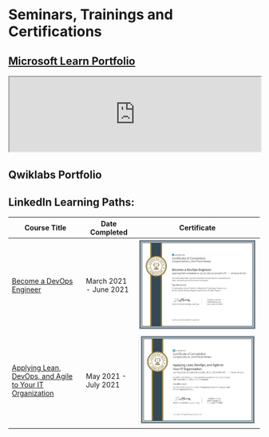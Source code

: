 # Seminars, Trainings and Certifications

## [Microsoft Learn Portfolio ](https://docs.microsoft.com/en-us/users/cyberpau/achievements)

<iframe src="https://docs.microsoft.com/en-us/users/cyberpau/achievements" title="MS Learn Achievements" width="100%"></iframe>

## Qwiklabs Portfolio

## 

## LinkedIn Learning Paths:
| Course Title | Date Completed | Certificate |
|--------------|----------------|-------------|
[Become a DevOps Engineer](https://github.com/cyberpau/seminars/blob/main/views/Learning%20Path%20-%20Become%20a%20DevOps%20Engineer.md) | March 2021 - June 2021 | ![Become a DevOps Engineer](https://raw.githubusercontent.com/cyberpau/seminars/main/images/Become%20a%20DevOps%20Engineer.jpg)|
| [Applying Lean, DevOps, and Agile to Your IT Organization](https://github.com/cyberpau/seminars/blob/main/views/Learning%20Path%20-%20Applying%20Lean%2C%20DevOps%2C%20and%20Agile%20to%20Your%20IT%20Organization.md) | May 2021 - July 2021 | ![Applying Lean, DevOps, and Agile to Your IT Organization](https://raw.githubusercontent.com/cyberpau/seminars/main/images/Applying%20Lean%2C%20DevOps%2C%20and%20Agile%20to%20Your%20IT%20Organization.jpg) |

